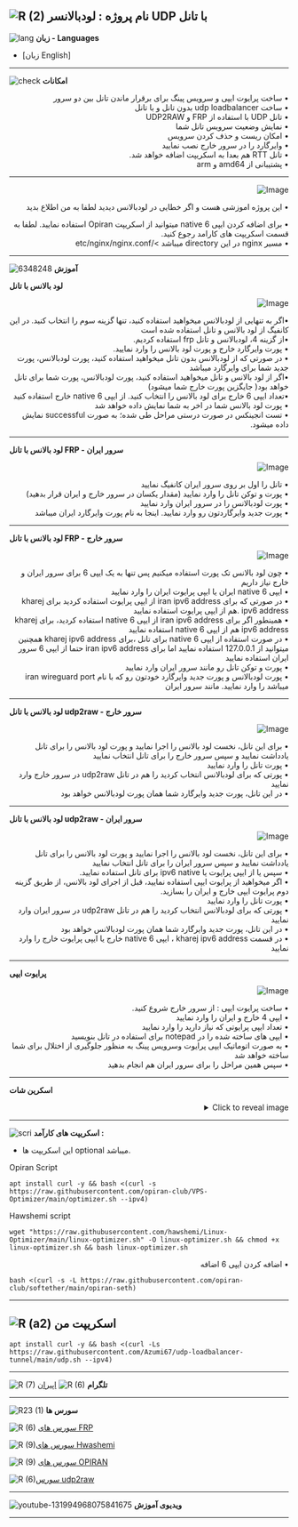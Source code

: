 ![R (2)](https://github.com/Azumi67/PrivateIP-Tunnel/assets/119934376/a064577c-9302-4f43-b3bf-3d4f84245a6f)
نام پروژه : لودبالانسر UDP با تانل
---------------------------------------------------------------
![lang](https://github.com/Azumi67/PrivateIP-Tunnel/assets/119934376/627ecb66-0445-4c15-b2a0-59e02c7f7e09)
**زبان - Languages**

- [زبان English]
------------------------
![check](https://github.com/Azumi67/PrivateIP-Tunnel/assets/119934376/13de8d36-dcfe-498b-9d99-440049c0cf14)
**امکانات**
 <div dir="rtl">&bull; ساخت پرایوت ایپی و سرویس پینگ برای برقرار ماندن تانل بین دو سرور</div>
 <div dir="rtl">&bull; ساخت udp loadbalancer بدون تانل و با تانل</div>
 <div dir="rtl">&bull; تانل UDP با استفاده از FRP و UDP2RAW</div>
 <div dir="rtl">&bull; نمایش وضعیت سرویس تانل شما</div>
 <div dir="rtl">&bull; امکان ریست و حذف کردن سرویس</div>
 <div dir="rtl">&bull; وایرگارد را در سرور خارج نصب نمایید</div>
 <div dir="rtl">&bull; تانل RTT هم بعدا به اسکریپت اضافه خواهد شد.</div>
 <div dir="rtl">&bull; پشتیبانی از amd64 و arm </div>
 
 ------------------------------------------------------

<p align="right">
  <img src="https://github.com/Azumi67/udp-loadbalancer-tunnel/assets/119934376/57112532-6845-4eab-9b42-1b680d7d88a5" alt="Image" /> <div dir="rtl">&bull; این پروژه اموزشی هست و اگر خطایی در لودبالانس دیدید لطفا به من اطلاع بدید</div>
</p> 
  <div dir="rtl">&bull; برای اضافه کردن ایپی 6 native میتوانید از اسکریپت Opiran استفاده نمایید. لطفا به قسمت اسکریپت های کارامد رجوع کنید.</div>
   <div dir="rtl">&bull; مسیر nginx در این directory میباشد >/etc/nginx/nginx.conf </div>
 
  -----------------------------------------
  
  ![6348248](https://github.com/Azumi67/PrivateIP-Tunnel/assets/119934376/398f8b07-65be-472e-9821-631f7b70f783)
**آموزش**

 

**لود بالانس با تانل**
 

 <p align="right">
  <img src="https://github.com/Azumi67/udp-loadbalancer-tunnel/assets/119934376/39c90b1c-f7ba-498f-9c61-9cb3de3edea6" alt="Image" />
</p>
 <div dir="rtl">&bull;اگر به تنهایی از لودبالانس میخواهید استفاده کنید، تنها گزینه سوم را انتخاب کنید. در این کانفیگ از لود بالانس و تانل استفاده شده است</div>
  <div dir="rtl">&bull;از گزینه 4، لودبالانس و تانل frp استفاده کردیم.</div>
   <div dir="rtl">&bull; پورت وایرگارد خارج و پورت لود بالانس را وارد نمایید.</div>
    <div dir="rtl">&bull; در صورتی که از لودبالانس بدون تانل میخواهید استفاده کنید، پورت لودبالانس، پورت جدید شما برای وایرگارد میباشد</div>
     <div dir="rtl">&bull;اگر از لود بالانس و تانل میخواهید استفاده کنید، پورت لودبالانس، پورت شما برای تانل خواهد بود( جایگزین پورت خارج شما میشود)</div>
      <div dir="rtl">&bull;تعداد ایپی 6 خارج برای لود بالانس را انتخاب کنید. از ایپی 6 native خارج استفاده کنید</div>
       <div dir="rtl">&bull; پورت لود بالانس شما در اخر به شما نمایش داده خواهد شد</div>
        <div dir="rtl">&bull; تست انجینکس در صورت درستی مراحل طی شده؛ به صورت successful نمایش داده میشود.</div>




----------------------
**لود بالانس با تانل FRP - سرور ایران**
<p align="right">
  <img src="https://github.com/Azumi67/udp-loadbalancer-tunnel/assets/119934376/cacbabab-3c7d-4188-a3bc-25613c832341" alt="Image" />
</p>
 <div dir="rtl">&bull; تانل را اول بر روی سرور ایران کانفیگ نمایید</div>
 <div dir="rtl">&bull; پورت و توکن تانل را وارد نمایید (مقدار یکسان در سرور خارج و ایران قرار بدهید)</div>
  <div dir="rtl">&bull; پورت لودبالانس را در سرور ایران وارد نمایید</div>
   <div dir="rtl">&bull; پورت جدید وایرگاردتون رو وارد نمایید. اینجا به نام پورت وایرگارد ایران میباشد</div>

--------------------------------------
**لود بالانس با تانل FRP - سرور خارج**
<p align="right">
  <img src="https://github.com/Azumi67/udp-loadbalancer-tunnel/assets/119934376/6d370703-4a13-474f-a544-50bb5714540f" alt="Image" />
</p>
 <div dir="rtl">&bull; چون لود بالانس تک پورت استفاده میکنیم پس تنها به یک ایپی 6 برای سرور ایران و خارج نیاز داریم</div>
  <div dir="rtl">&bull; ایپی 6 native ایران یا ایپی پرایوت ایران را وارد نمایید</div>
   <div dir="rtl">&bull; در صورتی که برای iran ipv6 address از ایپی پرایوت استفاده کردید برای kharej ipv6 address .هم از ایپی پرایوت استفاده نمایید</div>
    <div dir="rtl">&bull; همینطور اگر برای iran ipv6 address از ایپی 6 native استفاده کردید، برای kharej ipv6 address هم از ایپی 6 native استفاده نمایید</div>
     <div dir="rtl">&bull; در صورت استفاده از ایپی 6 native برای تانل ،برای kharej ipv6 address همچنین میتوانید از 127.0.0.1 استفاده نمایید اما برای iran ipv6 address حتما از ایپی 6 سرور ایران استفاده نمایید</div>
      <div dir="rtl">&bull; پورت و توکن تانل رو مانند سرور ایران وارد نمایید</div>
 <div dir="rtl">&bull; پورت لودبالانس و پورت جدید وایرگارد خودتون رو که با نام iran wireguard port میباشد را وارد نمایید. مانند سرور ایران</div>


---------------------------------

**لود بالانس با تانل udp2raw - سرور خارج**

<p align="right">
  <img src="https://github.com/Azumi67/udp-loadbalancer-tunnel/assets/119934376/d77d3170-7a3f-4404-a990-5331efe9f45e" alt="Image" />
</p>

  <div dir="rtl">&bull; برای این تانل، نخست لود بالانس را اجرا نمایید و پورت لود بالانس را برای تانل یادداشت نمایید و سپس سرور خارج را برای تانل انتخاب نمایید</div>
 <div dir="rtl">&bull; پورت تانل را وارد نمایید</div>
  <div dir="rtl">&bull; پورتی که برای لودبالانس انتخاب کردید را هم در تانل udp2raw در سرور خارج وارد نمایید</div>
   <div dir="rtl">&bull; در این تانل، پورت جدید وایرگارد شما همان پورت لودبالانس خواهد بود</div>
 
------------------------------------------------------------------------------
**لود بالانس با تانل udp2raw - سرور ایران**
<p align="right">
  <img src="https://github.com/Azumi67/udp-loadbalancer-tunnel/assets/119934376/1842bfa6-eafd-4392-8165-aaad32888b29" alt="Image" />
</p>

  <div dir="rtl">&bull; برای این تانل، نخست لود بالانس را اجرا نمایید و پورت لود بالانس را برای تانل یادداشت نمایید و سپس سرور ایران را برای تانل انتخاب نمایید</div>
  <div dir="rtl">&bull; سپس یا از ایپی پرایوت یا ipv6 native برای تانل استفاده نمایید.</div>
  <div dir="rtl">&bull; اگر میخواهید از پرایوت ایپی استفاده نمایید، قبل از اجرای لود بالانس، از طریق گزینه دوم پرایوت ایپی خارج و ایران را بسازید.</div>
 <div dir="rtl">&bull; پورت تانل را وارد نمایید</div>
  <div dir="rtl">&bull; پورتی که برای لودبالانس انتخاب کردید را هم در تانل udp2raw در سرور ایران وارد نمایید</div>
   <div dir="rtl">&bull; در این تانل، پورت جدید وایرگارد شما همان پورت لودبالانس خواهد بود</div>
    <div dir="rtl">&bull; در قسمت kharej ipv6 address ، ایپی 6 native خارج یا ایپی پرایوت خارج را وارد نمایید</div>


---------------------------------------------------------------------------

**پرایوت ایپی**

  <p align="right">
  <img src="https://github.com/Azumi67/PrivateIP-Tunnel/assets/119934376/d92b4e8f-b368-4938-b639-5efea493e184" alt="Image" />
</p>
<div dir="rtl">&bull; ساخت پرایوت ایپی : از سرور خارج شروع کنید.</div>
 <div dir="rtl">&bull; ایپی 4 خارج و ایران را وارد نمایید</div> 
   <div dir="rtl">&bull; تعداد ایپی پرایوتی که نیاز دارید را وارد نمایید</div>
    <div dir="rtl">&bull; ایپی های ساخته شده را در notepad برای استفاده در تانل بنویسید</div>
     <div dir="rtl">&bull; به صورت اتوماتیک ایپی پرایوت وسرویس پینگ به منظور جلوگیری از اختلال برای شما ساخته خواهد شد</div>
      <div dir="rtl">&bull; سپس همین مراحل را برای سرور ایران هم انجام بدهید</div>


-------------------------------
**اسکرین شات**
<details>
  <summary align="right">Click to reveal image</summary>
  
  <p align="right">
    <img src="https://github.com/Azumi67/udp-loadbalancer-tunnel/assets/119934376/9d7d38c2-4e03-4d4c-bbb4-a32bb301cdb2" alt="menu screen" />
  </p>
</details>


------------------------------------------
![scri](https://github.com/Azumi67/FRP-V2ray-Loadbalance/assets/119934376/cbfb72ac-eff1-46df-b5e5-a3930a4a6651)
**اسکریپت های کارآمد :**
- این اسکریپت ها optional میباشد.


 
 Opiran Script
```
apt install curl -y && bash <(curl -s https://raw.githubusercontent.com/opiran-club/VPS-Optimizer/main/optimizer.sh --ipv4)
```

Hawshemi script

```
wget "https://raw.githubusercontent.com/hawshemi/Linux-Optimizer/main/linux-optimizer.sh" -O linux-optimizer.sh && chmod +x linux-optimizer.sh && bash linux-optimizer.sh
```

<div dir="rtl">&bull; اضافه کردن ایپی 6 اضافه</div>
 
  
```
bash <(curl -s -L https://raw.githubusercontent.com/opiran-club/softether/main/opiran-seth)
```
-----------------------------------------------------
![R (a2)](https://github.com/Azumi67/PrivateIP-Tunnel/assets/119934376/716fd45e-635c-4796-b8cf-856024e5b2b2)
**اسکریپت من**
------------------------

```
apt install curl -y && bash <(curl -Ls https://raw.githubusercontent.com/Azumi67/udp-loadbalancer-tunnel/main/udp.sh --ipv4)
```


---------------------------------------------
![R (7)](https://github.com/Azumi67/PrivateIP-Tunnel/assets/119934376/42c09cbb-2690-4343-963a-5deca12218c1)
**تلگرام** 
![R (6)](https://github.com/Azumi67/FRP-V2ray-Loadbalance/assets/119934376/f81bf6e1-cfed-4e24-b944-236f5c0b15d3) [اپیران](https://github.com/opiran-club)

---------------------------------
![R23 (1)](https://github.com/Azumi67/FRP-V2ray-Loadbalance/assets/119934376/18d12405-d354-48ac-9084-fff98d61d91c)
**سورس ها**


![R (6)](https://github.com/Azumi67/FRP-V2ray-Loadbalance/assets/119934376/be0dd34c-7b47-4d93-904c-eecf013d7b06) [سورس های FRP](https://github.com/fatedier/frp)

![R (9)](https://github.com/Azumi67/6TO4-GRE-IPIP-SIT/assets/119934376/4758a7da-ab54-4a0a-a5a6-5f895092f527)[سورس های Hwashemi](https://github.com/hawshemi/Linux-Optimizer)

![R (9)](https://github.com/Azumi67/FRP-V2ray-Loadbalance/assets/119934376/33388f7b-f1ab-4847-9e9b-e8b39d75deaa) [سورس های OPIRAN](https://github.com/opiran-club)

![R (6)](https://github.com/Azumi67/PrivateIP-Tunnel/assets/119934376/8a486a00-c6c3-4b30-ba47-3416f9bc2ab3)[سورس udp2raw](https://github.com/wangyu-/udp2raw/)

-----------------------------------------------------

![youtube-131994968075841675](https://github.com/Azumi67/FRP-V2ray-Loadbalance/assets/119934376/24202a92-aff2-4079-a6c2-9db14cd0ecd1)
**ویدیوی آموزش**

-----------------------------------------


